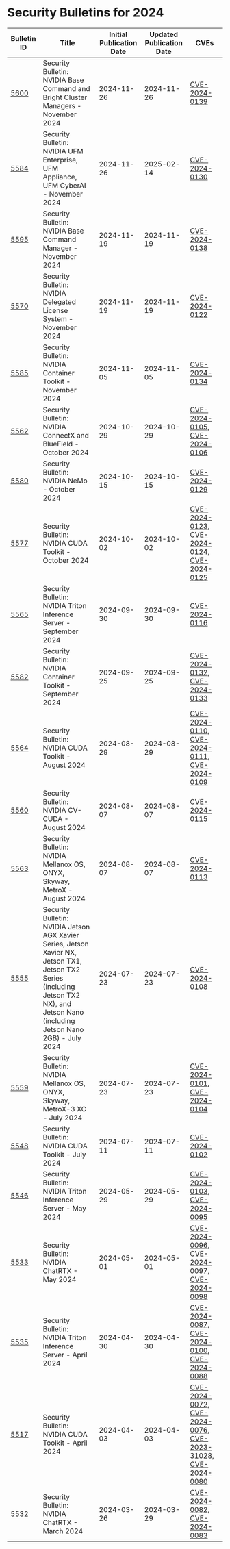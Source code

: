 # Security Bulletins for 2024

| Bulletin ID | Title | Initial Publication Date | Updated Publication Date | CVEs |
|-------------|-------|-------------------------|-------------------------|------|
| [5600](5600/5600.md) | Security Bulletin: NVIDIA Base Command and Bright Cluster Managers - November 2024 | 2024-11-26 | 2024-11-26 | [CVE-2024-0139](5600/CVE-2024-0139.json) |
| [5584](5584/5584.md) | Security Bulletin: NVIDIA UFM Enterprise, UFM Appliance, UFM CyberAI - November 2024 | 2024-11-26 | 2025-02-14 | [CVE-2024-0130](5584/CVE-2024-0130.json) |
| [5595](5595/5595.md) | Security Bulletin: NVIDIA Base Command Manager - November 2024 | 2024-11-19 | 2024-11-19 | [CVE-2024-0138](5595/CVE-2024-0138.json) |
| [5570](5570/5570.md) | Security Bulletin: NVIDIA Delegated License System - November 2024 | 2024-11-19 | 2024-11-19 | [CVE-2024-0122](5570/CVE-2024-0122.json) |
| [5585](5585/5585.md) | Security Bulletin: NVIDIA Container Toolkit - November 2024 | 2024-11-05 | 2024-11-05 | [CVE-2024-0134](5585/CVE-2024-0134.json) |
| [5562](5562/5562.md) | Security Bulletin: NVIDIA ConnectX and BlueField - October 2024 | 2024-10-29 | 2024-10-29 | [CVE-2024-0105](5562/CVE-2024-0105.json), [CVE-2024-0106](5562/CVE-2024-0106.json) |
| [5580](5580/5580.md) | Security Bulletin: NVIDIA NeMo - October 2024 | 2024-10-15 | 2024-10-15 | [CVE-2024-0129](5580/CVE-2024-0129.json) |
| [5577](5577/5577.md) | Security Bulletin: NVIDIA CUDA Toolkit - October 2024 | 2024-10-02 | 2024-10-02 | [CVE-2024-0123](5577/CVE-2024-0123.json), [CVE-2024-0124](5577/CVE-2024-0124.json), [CVE-2024-0125](5577/CVE-2024-0125.json) |
| [5565](5565/5565.md) | Security Bulletin: NVIDIA Triton Inference Server - September 2024 | 2024-09-30 | 2024-09-30 | [CVE-2024-0116](5565/CVE-2024-0116.json) |
| [5582](5582/5582.md) | Security Bulletin: NVIDIA Container Toolkit - September 2024 | 2024-09-25 | 2024-09-25 | [CVE-2024-0132](5582/CVE-2024-0132.json), [CVE-2024-0133](5582/CVE-2024-0133.json) |
| [5564](5564/5564.md) | Security Bulletin: NVIDIA CUDA Toolkit - August 2024 | 2024-08-29 | 2024-08-29 | [CVE-2024-0110](5564/CVE-2024-0110.json), [CVE-2024-0111](5564/CVE-2024-0111.json), [CVE-2024-0109](5564/CVE-2024-0109.json) |
| [5560](5560/5560.md) | Security Bulletin: NVIDIA CV-CUDA - August 2024 | 2024-08-07 | 2024-08-07 | [CVE-2024-0115](5560/CVE-2024-0115.json) |
| [5563](5563/5563.md) | Security Bulletin: NVIDIA Mellanox OS, ONYX, Skyway, MetroX - August 2024 | 2024-08-07 | 2024-08-07 | [CVE-2024-0113](5563/CVE-2024-0113.json) |
| [5555](5555/5555.md) | Security Bulletin: NVIDIA Jetson AGX Xavier Series, Jetson Xavier NX, Jetson TX1, Jetson TX2 Series (including Jetson TX2 NX), and Jetson Nano (including Jetson Nano 2GB) - July 2024 | 2024-07-23 | 2024-07-23 | [CVE-2024-0108](5555/CVE-2024-0108.json) |
| [5559](5559/5559.md) | Security Bulletin: NVIDIA Mellanox OS, ONYX, Skyway, MetroX-3 XC - July 2024 | 2024-07-23 | 2024-07-23 | [CVE-2024-0101](5559/CVE-2024-0101.json), [CVE-2024-0104](5559/CVE-2024-0104.json) |
| [5548](5548/5548.md) | Security Bulletin: NVIDIA CUDA Toolkit - July 2024 | 2024-07-11 | 2024-07-11 | [CVE-2024-0102](5548/CVE-2024-0102.json) |
| [5546](5546/5546.md) | Security Bulletin: NVIDIA Triton Inference Server - May 2024 | 2024-05-29 | 2024-05-29 | [CVE-2024-0103](5546/CVE-2024-0103.json), [CVE-2024-0095](5546/CVE-2024-0095.json) |
| [5533](5533/5533.md) | Security Bulletin: NVIDIA ChatRTX - May 2024 | 2024-05-01 | 2024-05-01 | [CVE-2024-0096](5533/CVE-2024-0096.json), [CVE-2024-0097](5533/CVE-2024-0097.json), [CVE-2024-0098](5533/CVE-2024-0098.json) |
| [5535](5535/5535.md) | Security Bulletin: NVIDIA Triton Inference Server - April 2024 | 2024-04-30 | 2024-04-30 | [CVE-2024-0087](5535/CVE-2024-0087.json), [CVE-2024-0100](5535/CVE-2024-0100.json), [CVE-2024-0088](5535/CVE-2024-0088.json) |
| [5517](5517/5517.md) | Security Bulletin: NVIDIA CUDA Toolkit - April 2024 | 2024-04-03 | 2024-04-03 | [CVE-2024-0072](5517/CVE-2024-0072.json), [CVE-2024-0076](5517/CVE-2024-0076.json), [CVE-2023-31028](5517/CVE-2023-31028.json), [CVE-2024-0080](5517/CVE-2024-0080.json) |
| [5532](5532/5532.md) | Security Bulletin: NVIDIA ChatRTX - March 2024 | 2024-03-26 | 2024-03-29 | [CVE-2024-0082](5532/CVE-2024-0082.json), [CVE-2024-0083](5532/CVE-2024-0083.json) |
